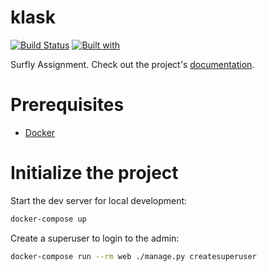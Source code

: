 # klask

[![Build Status](https://travis-ci.org/aigeano/klask.svg?branch=master)](https://travis-ci.org/aigeano/klask)
[![Built with](https://img.shields.io/badge/Built_with-Cookiecutter_Django_Rest-F7B633.svg)](https://github.com/agconti/cookiecutter-django-rest)

Surfly Assignment. Check out the project's [documentation](http://aigeano.github.io/klask/).

# Prerequisites

- [Docker](https://docs.docker.com/docker-for-mac/install/)

# Initialize the project

Start the dev server for local development:

```bash
docker-compose up
```

Create a superuser to login to the admin:

```bash
docker-compose run --rm web ./manage.py createsuperuser
```
